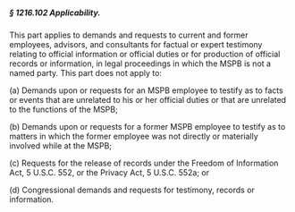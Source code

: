 ##### § 1216.102 Applicability. #####

This part applies to demands and requests to current and former employees, advisors, and consultants for factual or expert testimony relating to official information or official duties or for production of official records or information, in legal proceedings in which the MSPB is not a named party. This part does not apply to:

(a) Demands upon or requests for an MSPB employee to testify as to facts or events that are unrelated to his or her official duties or that are unrelated to the functions of the MSPB;

(b) Demands upon or requests for a former MSPB employee to testify as to matters in which the former employee was not directly or materially involved while at the MSPB;

(c) Requests for the release of records under the Freedom of Information Act, 5 U.S.C. 552, or the Privacy Act, 5 U.S.C. 552a; or

(d) Congressional demands and requests for testimony, records or information.
